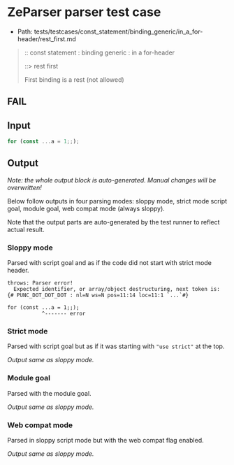 # ZeParser parser test case

- Path: tests/testcases/const_statement/binding_generic/in_a_for-header/rest_first.md

> :: const statement : binding generic : in a for-header
>
> ::> rest first
>
> First binding is a rest (not allowed)
>
> 

## FAIL

## Input

`````js
for (const ...a = 1;;);
`````

## Output

_Note: the whole output block is auto-generated. Manual changes will be overwritten!_

Below follow outputs in four parsing modes: sloppy mode, strict mode script goal, module goal, web compat mode (always sloppy).

Note that the output parts are auto-generated by the test runner to reflect actual result.

### Sloppy mode

Parsed with script goal and as if the code did not start with strict mode header.

`````
throws: Parser error!
  Expected identifier, or array/object destructuring, next token is: {# PUNC_DOT_DOT_DOT : nl=N ws=N pos=11:14 loc=11:1 `...`#}

for (const ...a = 1;;);
           ^------- error
`````

### Strict mode

Parsed with script goal but as if it was starting with `"use strict"` at the top.

_Output same as sloppy mode._

### Module goal

Parsed with the module goal.

_Output same as sloppy mode._

### Web compat mode

Parsed in sloppy script mode but with the web compat flag enabled.

_Output same as sloppy mode._
